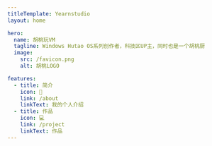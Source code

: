 ```yaml
---
titleTemplate: Yearnstudio
layout: home

hero:
  name: 胡桃玩VM
  tagline: Windows Hutao OS系列创作者，科技区UP主，同时也是一个胡桃厨
  image:
    src: /favicon.png
    alt: 胡桃LOGO

features:
  - title: 简介
    icon: 👥
    link: /about
    linkText: 我的个人介绍
  - title: 作品
    icon: 💻
    link: /project
    linkText: 作品
---
```

